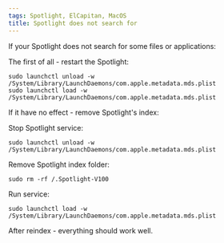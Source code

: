 ```yaml
---
tags: Spotlight, ElCapitan, MacOS
title: Spotlight does not search for
---
```


If your Spotlight does not search for some files or applications:

The first of all - restart the Spotlight:

    sudo launchctl unload -w /System/Library/LaunchDaemons/com.apple.metadata.mds.plist
    sudo launchctl load -w /System/Library/LaunchDaemons/com.apple.metadata.mds.plist

If it have no effect - remove Spotlight's index:

Stop Spotlight service:

    sudo launchctl unload -w /System/Library/LaunchDaemons/com.apple.metadata.mds.plist

Remove Spotlight index folder:

    sudo rm -rf /.Spotlight-V100

Run service:

    sudo launchctl load -w /System/Library/LaunchDaemons/com.apple.metadata.mds.plist

After reindex - everything should work well.
